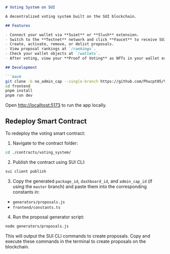 ````markdown
# Voting System on SUI

A decentralized voting system built on the SUI blockchain.

## Features

- Connect your wallet via **Suiet** or **Slush** extension.
- Switch to the **Testnet** network and click **Faucet** to receive SUI balance.
- Create, activate, remove, or delist proposals.
- View proposal rankings at `/rankings`.
- Check your wallet objects at `/wallets`.
- After voting, view your **Proof of Voting** as NFTs in your wallet extension.

## Development

```bash
git clone -b no_admin_cap --single-branch https://github.com/Phucpt05/Voting-system-in-SUI.git
cd frontend
pnpm install
pnpm run dev
````

Open [http://localhost:5173](http://localhost:5173) to run the app locally.

## Redeploy Smart Contract

To redeploy the voting smart contract:

1. Navigate to the contract folder:

```bash
cd ./contracts/voting_system/
```

2. Publish the contract using SUI CLI:

```bash
sui client publish
```

3. Copy the generated `package_id`, `dashboard_id`, and `admin_cap_id` (if using the `master` branch) and paste them into the corresponding constants in:

* `generators/proposals.js`
* `frontend/constants.ts`

4. Run the proposal generator script:

```bash
node generators/proposals.js
```

This will output the SUI CLI commands to create proposals. Copy and execute these commands in the terminal to create proposals on the blockchain.

```

```
